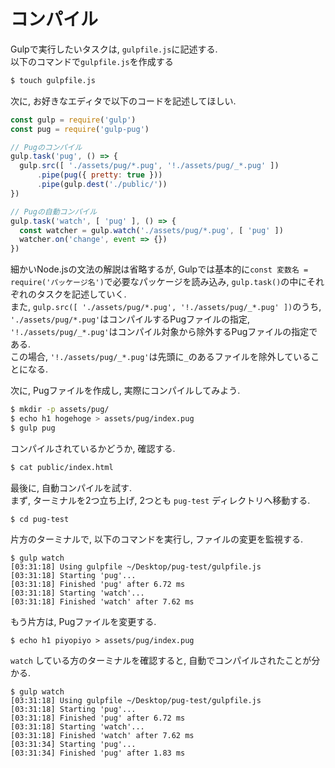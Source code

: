# コンパイル
Gulpで実行したいタスクは, `gulpfile.js`に記述する.  
以下のコマンドで`gulpfile.js`を作成する

```bash
$ touch gulpfile.js
```

次に, お好きなエディタで以下のコードを記述してほしい.  

```js
const gulp = require('gulp')
const pug = require('gulp-pug')

// Pugのコンパイル
gulp.task('pug', () => {
  gulp.src([ './assets/pug/*.pug', '!./assets/pug/_*.pug' ])
      .pipe(pug({ pretty: true }))
      .pipe(gulp.dest('./public/'))
})

// Pugの自動コンパイル
gulp.task('watch', [ 'pug' ], () => {
  const watcher = gulp.watch('./assets/pug/*.pug', [ 'pug' ])
  watcher.on('change', event => {})
})
```

細かいNode.jsの文法の解説は省略するが, Gulpでは基本的に`const 変数名 = require('パッケージ名')`で必要なパッケージを読み込み, `gulp.task()`の中にそれぞれのタスクを記述していく.  
また, `gulp.src([ './assets/pug/*.pug', '!./assets/pug/_*.pug' ])`のうち, `'./assets/pug/*.pug'`はコンパイルするPugファイルの指定, `'!./assets/pug/_*.pug'`はコンパイル対象から除外するPugファイルの指定である.  
この場合, `'!./assets/pug/_*.pug'`は先頭に`_`のあるファイルを除外していることになる.

次に, Pugファイルを作成し, 実際にコンパイルしてみよう.

```bash
$ mkdir -p assets/pug/
$ echo h1 hogehoge > assets/pug/index.pug
$ gulp pug
```

コンパイルされているかどうか, 確認する.

```bash
$ cat public/index.html
```

最後に, 自動コンパイルを試す.  
まず, ターミナルを2つ立ち上げ, 2つとも `pug-test` ディレクトリへ移動する.  

```
$ cd pug-test
```

片方のターミナルで, 以下のコマンドを実行し, ファイルの変更を監視する.

```
$ gulp watch
[03:31:18] Using gulpfile ~/Desktop/pug-test/gulpfile.js
[03:31:18] Starting 'pug'...
[03:31:18] Finished 'pug' after 6.72 ms
[03:31:18] Starting 'watch'...
[03:31:18] Finished 'watch' after 7.62 ms
```

もう片方は, Pugファイルを変更する.

```
$ echo h1 piyopiyo > assets/pug/index.pug
```

`watch` している方のターミナルを確認すると, 自動でコンパイルされたことが分かる.

```
$ gulp watch
[03:31:18] Using gulpfile ~/Desktop/pug-test/gulpfile.js
[03:31:18] Starting 'pug'...
[03:31:18] Finished 'pug' after 6.72 ms
[03:31:18] Starting 'watch'...
[03:31:18] Finished 'watch' after 7.62 ms
[03:31:34] Starting 'pug'...
[03:31:34] Finished 'pug' after 1.83 ms
```
